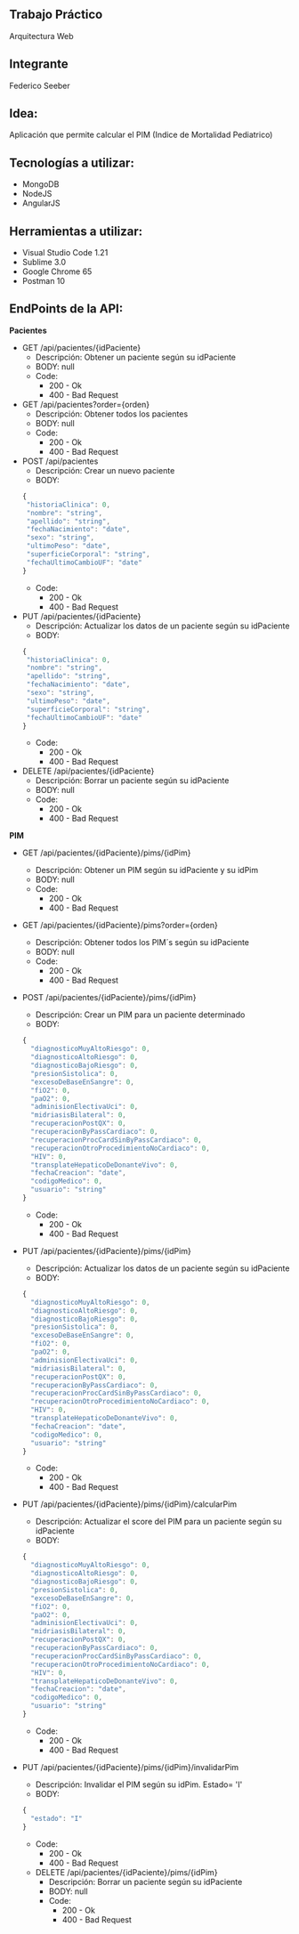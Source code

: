 ## Trabajo Práctico 
Arquitectura Web
## Integrante
Federico Seeber
## Idea: 
Aplicación que permite calcular el PIM (Indice de Mortalidad Pediatrico)
## Tecnologías a utilizar:
* MongoDB
* NodeJS
* AngularJS
## Herramientas a utilizar: 
* Visual Studio Code 1.21
* Sublime 3.0
* Google Chrome 65
* Postman 10 
## EndPoints de la API:
**Pacientes**  
  * GET /api/pacientes/{idPaciente}
    * Descripción: Obtener un paciente según su idPaciente
    * BODY: null
    * Code: 
      * 200 - Ok
      * 400 - Bad Request
  * GET /api/pacientes?order={orden}
    * Descripción: Obtener todos los pacientes 
    * BODY: null
    * Code: 
      * 200 - Ok
      * 400 - Bad Request      
  * POST /api/pacientes
    * Descripción: Crear un nuevo paciente
    * BODY:
    ```javascript
    { 
     "historiaClinica": 0,
     "nombre": "string",
     "apellido": "string",
     "fechaNacimiento": "date",
     "sexo": "string",
     "ultimoPeso": "date",
     "superficieCorporal": "string",
     "fechaUltimoCambioUF": "date"
    }
    ```
    * Code: 
      * 200 - Ok
      * 400 - Bad Request 
  * PUT /api/pacientes/{idPaciente}
    * Descripción: Actualizar los datos de un paciente según su idPaciente
    * BODY: 
    ```javascript
    { 
     "historiaClinica": 0,
     "nombre": "string",
     "apellido": "string",
     "fechaNacimiento": "date",
     "sexo": "string",
     "ultimoPeso": "date",
     "superficieCorporal": "string",
     "fechaUltimoCambioUF": "date"
    }
    ```
    * Code: 
      * 200 - Ok
      * 400 - Bad Request   
  * DELETE /api/pacientes/{idPaciente}
    * Descripción: Borrar un paciente según su idPaciente
    * BODY: null 
    * Code: 
      * 200 - Ok
      * 400 - Bad Request 


**PIM**    
  * GET /api/pacientes/{idPaciente}/pims/{idPim}
    * Descripción: Obtener un PIM según su idPaciente y su idPim
    * BODY: null
    * Code: 
      * 200 - Ok
      * 400 - Bad Request
  * GET /api/pacientes/{idPaciente}/pims?order={orden}
    * Descripción: Obtener todos los PIM´s según su idPaciente
    * BODY: null
    * Code: 
      * 200 - Ok
      * 400 - Bad Request      
  * POST /api/pacientes/{idPaciente}/pims/{idPim}
    * Descripción: Crear un PIM para un paciente determinado
    * BODY: 
    ```javascript
    { 
      "diagnosticoMuyAltoRiesgo": 0,
      "diagnosticoAltoRiesgo": 0,
      "diagnosticoBajoRiesgo": 0,
      "presionSistolica": 0,
      "excesoDeBaseEnSangre": 0,
      "fiO2": 0,
      "paO2": 0,
      "adminisionElectivaUci": 0,
      "midriasisBilateral": 0,
      "recuperacionPostQX": 0,
      "recuperacionByPassCardiaco": 0,
      "recuperacionProcCardSinByPassCardiaco": 0,
      "recuperacionOtroProcedimientoNoCardiaco": 0,
      "HIV": 0,
      "transplateHepaticoDeDonanteVivo": 0,
      "fechaCreacion": "date",
      "codigoMedico": 0,
      "usuario": "string"
    }
    ```
    * Code: 
      * 200 - Ok
      * 400 - Bad Request 
   
  * PUT /api/pacientes/{idPaciente}/pims/{idPim}
    * Descripción: Actualizar los datos de un paciente según su idPaciente
    * BODY: 
    ```javascript
    { 
      "diagnosticoMuyAltoRiesgo": 0,
      "diagnosticoAltoRiesgo": 0,
      "diagnosticoBajoRiesgo": 0,
      "presionSistolica": 0,
      "excesoDeBaseEnSangre": 0,
      "fiO2": 0,
      "paO2": 0,
      "adminisionElectivaUci": 0,
      "midriasisBilateral": 0,
      "recuperacionPostQX": 0,
      "recuperacionByPassCardiaco": 0,
      "recuperacionProcCardSinByPassCardiaco": 0,
      "recuperacionOtroProcedimientoNoCardiaco": 0,
      "HIV": 0,
      "transplateHepaticoDeDonanteVivo": 0,
      "fechaCreacion": "date",
      "codigoMedico": 0,
      "usuario": "string"
    }
    ```
    * Code: 
      * 200 - Ok
      * 400 - Bad Request   
* PUT /api/pacientes/{idPaciente}/pims/{idPim}/calcularPim
    * Descripción: Actualizar el score del PIM para un paciente según su idPaciente
    * BODY: 
    ```javascript
    { 
      "diagnosticoMuyAltoRiesgo": 0,
      "diagnosticoAltoRiesgo": 0,
      "diagnosticoBajoRiesgo": 0,
      "presionSistolica": 0,
      "excesoDeBaseEnSangre": 0,
      "fiO2": 0,
      "paO2": 0,
      "adminisionElectivaUci": 0,
      "midriasisBilateral": 0,
      "recuperacionPostQX": 0,
      "recuperacionByPassCardiaco": 0,
      "recuperacionProcCardSinByPassCardiaco": 0,
      "recuperacionOtroProcedimientoNoCardiaco": 0,
      "HIV": 0,
      "transplateHepaticoDeDonanteVivo": 0,
      "fechaCreacion": "date",
      "codigoMedico": 0,
      "usuario": "string"
    }
    ```
    * Code: 
      * 200 - Ok
      * 400 - Bad Request
* PUT /api/pacientes/{idPaciente}/pims/{idPim}/invalidarPim
    * Descripción: Invalidar el PIM según su idPim. Estado= 'I'
    * BODY: 
    ```javascript
    { 
      "estado": "I"
    }
    ```
    * Code: 
      * 200 - Ok
      * 400 - Bad Request         
  * DELETE /api/pacientes/{idPaciente}/pims/{idPim}
    * Descripción: Borrar un paciente según su idPaciente
    * BODY: null 
    * Code: 
      * 200 - Ok
      * 400 - Bad Request   
